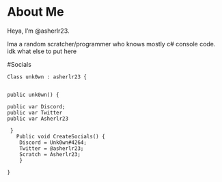 # About Me

Heya, I’m @asherlr23.

Ima a random scratcher/programmer who knows mostly c# console code.
idk what else to put here

#Socials


    Class unk0wn : asherlr23 {


    public unk0wn() {

    public var Discord;
    public var Twitter
    public var Asherlr23

     }
       Public void CreateSocials() {
        Discord = Unk0wn#4264;
        Twitter = @asherlr23;
        Scratch = Asherlr23;
        }
      
    }




<!---
asherlr23/asherlr23 is a ✨ special ✨ repository because its `README.md` (this file) appears on your GitHub profile.
You can click the Preview link to take a look at your changes.
--->
